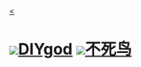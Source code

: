 [<](./)

#  [![](https://cdn.jsdelivr.net/gh/DIYgod/diygod.me@gh-pages/images/DIYgod.jpg)DIYgod](https://diygod.me/)  [![](https://cdn.yuweining.cn/logo.png)不死鸟](https://hao.su/)  






